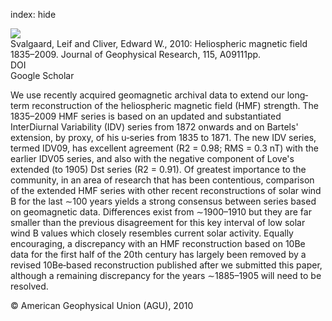 index: hide

<div class="Citation">
    <div class="Citation-thumb CitationThumb-linked"  data-href="https://doi.org/10.1029/2009ja015069">
      <img src="https://static.claimspace.cloud/climate-study-static/refs/thumbs/5/Svalgaard_and_Cliver_2010-thumb.png" />
    </div>

  <div class="Citation-body">
    <div class="Citation-text">Svalgaard, Leif and Cliver, Edward W., 2010: Heliospheric magnetic field 1835–2009. <span class="Article-journal">Journal of Geophysical Research, </span><span class="Article-volume">115, </span>A09111pp.</div>
    <div class="Citation-links">
      <div class="CitationLink" data-href="https://doi.org/10.1029/2009ja015069">
        <div class="CitationLink-icon CitationLink-Doi"></div>
        <div class="CitationLink-text">DOI</div>
      </div>
      <div class="CitationLink" data-href="https://scholar.google.com/scholar?q=10.1029/2009ja015069">
        <div class="CitationLink-icon CitationLink-Scholar"></div>
        <div class="CitationLink-text">Google Scholar</div>
      </div>
    </div>
  </div>
</div>

We use recently acquired geomagnetic archival data to extend our long‐term reconstruction of the heliospheric magnetic field (HMF) strength. The 1835–2009 HMF series is based on an updated and substantiated InterDiurnal Variability (IDV) series from 1872 onwards and on Bartels' extension, by proxy, of his u‐series from 1835 to 1871. The new IDV series, termed IDV09, has excellent agreement (R2 = 0.98; RMS = 0.3 nT) with the earlier IDV05 series, and also with the negative component of Love's extended (to 1905) Dst series (R2 = 0.91). Of greatest importance to the community, in an area of research that has been contentious, comparison of the extended HMF series with other recent reconstructions of solar wind B for the last ∼100 years yields a strong consensus between series based on geomagnetic data. Differences exist from ∼1900–1910 but they are far smaller than the previous disagreement for this key interval of low solar wind B values which closely resembles current solar activity. Equally encouraging, a discrepancy with an HMF reconstruction based on 10Be data for the first half of the 20th century has largely been removed by a revised 10Be‐based reconstruction published after we submitted this paper, although a remaining discrepancy for the years ∼1885–1905 will need to be resolved.

<div class="Citation-copy">
&copy; American Geophysical Union (AGU), 2010
</div>